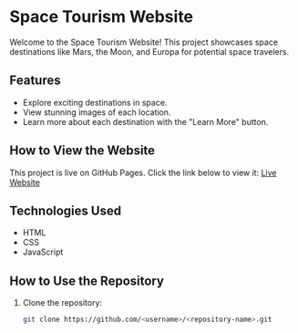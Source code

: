 # Space Tourism Website

Welcome to the Space Tourism Website! This project showcases space destinations like Mars, the Moon, and Europa for potential space travelers.

## Features
- Explore exciting destinations in space.
- View stunning images of each location.
- Learn more about each destination with the "Learn More" button.

## How to View the Website
This project is live on GitHub Pages. Click the link below to view it:
[Live Website](https://github.com/gyaigyiimi/Project.cohort.git)

## Technologies Used
- HTML
- CSS
- JavaScript

## How to Use the Repository
1. Clone the repository:
   ```bash
   git clone https://github.com/<username>/<repository-name>.git

